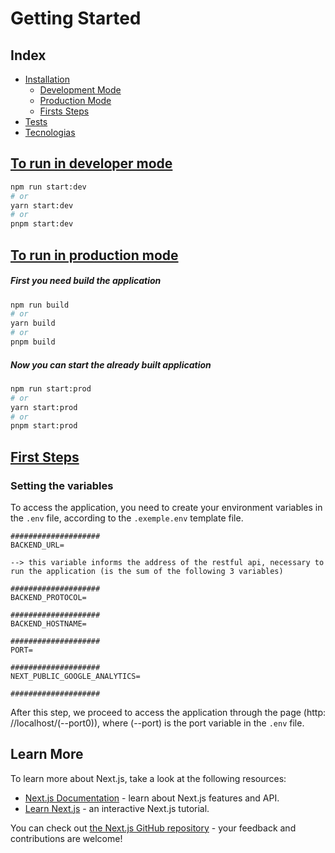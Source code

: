 # Getting Started

## Index
<!--ts-->
   * [Installation](#install)
      * [Development Mode](#dev)
      * [Production Mode](#prod)
      * [Firsts Steps](#firststep)
   * [Tests](#testes)
   * [Tecnologias](#tecnologias)
<!--te-->

<h2><a href="#dev" styles="center">To run in developer mode</a></h2>

```bash
npm run start:dev
# or
yarn start:dev
# or
pnpm start:dev
```

<h2><a href="#dev" styles="center">To run in production mode</a></h2>

##### First you need build the application

```bash
npm run build
# or
yarn build
# or
pnpm build
```

##### Now you can start the already built application

```bash
npm run start:prod
# or
yarn start:prod
# or
pnpm start:prod
```


<h2><a href="#firststep" styles="center">First Steps</a></h2>

<h3>Setting the variables</h3>

To access the application, you need to create your environment variables in the `.env` file, according to the `.exemple.env` template file.

```shell
####################
BACKEND_URL=

--> this variable informs the address of the restful api, necessary to run the application (is the sum of the following 3 variables)

####################
BACKEND_PROTOCOL=

####################
BACKEND_HOSTNAME=

####################
PORT=

####################
NEXT_PUBLIC_GOOGLE_ANALYTICS=

####################

```

After this step, we proceed to access the application through the page (http: //localhost/(--port0)), where (--port) is the port variable in the `.env` file.

## Learn More

To learn more about Next.js, take a look at the following resources:

- [Next.js Documentation](https://nextjs.org/docs) - learn about Next.js features and API.
- [Learn Next.js](https://nextjs.org/learn) - an interactive Next.js tutorial.

You can check out [the Next.js GitHub repository](https://github.com/vercel/next.js/) - your feedback and contributions are welcome!
